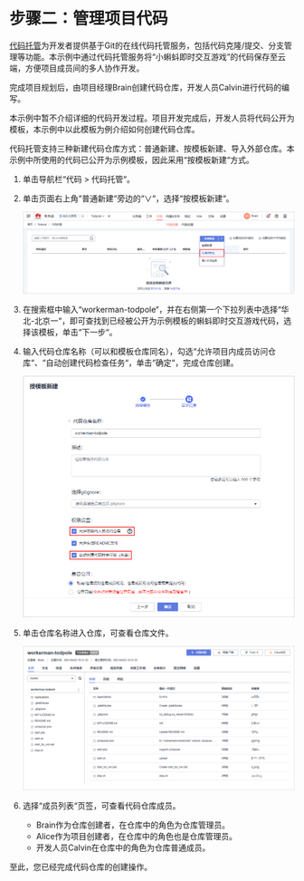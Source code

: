 # 步骤二：管理项目代码<a name="devcloud_qs_0304"></a>

[代码托管](https://www.huaweicloud.com/product/codehub.html)为开发者提供基于Git的在线代码托管服务，包括代码克隆/提交、分支管理等功能。本示例中通过代码托管服务将“小蝌蚪即时交互游戏”的代码保存至云端，方便项目成员间的多人协作开发。

完成项目规划后，由项目经理Brain创建代码仓库，开发人员Calvin进行代码的编写。

本示例中暂不介绍详细的代码开发过程。项目开发完成后，开发人员将代码公开为模板，本示例中以此模板为例介绍如何创建代码仓库。

代码托管支持三种新建代码仓库方式：普通新建、按模板新建、导入外部仓库。本示例中所使用的代码已公开为示例模板，因此采用“按模板新建“方式。

1.  单击导航栏“代码  \>  代码托管“。
2.  单击页面右上角“普通新建“旁边的“∨“，选择“按模板新建“。

    ![](figures/PHP-代码托管.png)

3.  在搜索框中输入“workerman-todpole“，并在右侧第一个下拉列表中选择“华北-北京一“，即可查找到已经被公开为示例模板的蝌蚪即时交互游戏代码，选择该模板，单击“下一步“。
4.  输入代码仓库名称（可以和模板仓库同名），勾选“允许项目内成员访问仓库“、“自动创建代码检查任务“，单击“确定“，完成仓库创建。

    ![](figures/PHP-代码仓库基本信息.png)

5.  单击仓库名称进入仓库，可查看仓库文件。

    ![](figures/PHP-代码仓库.png)

6.  选择“成员列表“页签，可查看代码仓库成员。
    -   Brain作为仓库创建者，在仓库中的角色为仓库管理员。
    -   Alice作为项目创建者，在仓库中的角色也是仓库管理员。
    -   开发人员Calvin在仓库中的角色为仓库普通成员。


至此，您已经完成代码仓库的创建操作。

  

